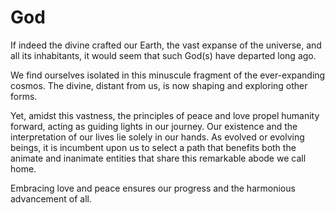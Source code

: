 # God

If indeed the divine crafted our Earth, the vast expanse of the universe, and all its inhabitants, it would seem that such God(s) have departed long ago.

We find ourselves isolated in this minuscule fragment of the ever-expanding cosmos. The divine, distant from us, is now shaping and exploring other forms.

Yet, amidst this vastness, the principles of peace and love propel humanity forward, acting as guiding lights in our journey. Our existence and the interpretation of our lives lie solely in our hands. As evolved or evolving beings, it is incumbent upon us to select a path that benefits both the animate and inanimate entities that share this remarkable abode we call home.

Embracing love and peace ensures our progress and the harmonious advancement of all.